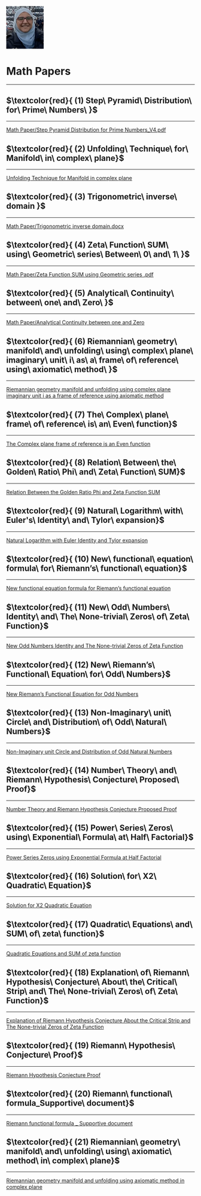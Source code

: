 <img src="Math Paper/IMG_1259.jpg" width="100" />

# Math Papers    
---

## $\textcolor{red}{ (1) Step\ Pyramid\ Distribution\ for\ Prime\ Numbers\ }$
---

[Math Paper/Step Pyramid Distribution for Prime Numbers_V4.pdf](https://github.com/shaimaasultan/MathPapers/blob/main/Math%20Paper/Step%20Pyramid%20Distribution%20for%20Prime%20Numbers_V4.pdf)

## $\textcolor{red}{ (2) Unfolding\ Technique\ for\ Manifold\ in\ complex\ plane\}$
---

[Unfolding Technique for Manifold in complex plane](https://github.com/shaimaasultan/MathPapers/blob/main/Math%20Paper/Unfolding%20Technique%20for%20Manifold%20in%20complex%20plane%20.pdf)


## $\textcolor{red}{ (3) Trigonometric\ inverse\ domain  }$
---

[Math Paper/Trigonometric inverse domain.docx](https://github.com/shaimaasultan/MathPapers/blob/main/Math%20Paper/Trigonometric%20inverse%20domain.docx)

## $\textcolor{red}{ (4) Zeta\ Function\ SUM\ using\ Geometric\ series\ Between\ 0\ and\ 1\ }$
---

[Math Paper/Zeta Function SUM using Geometric series .pdf](https://github.com/shaimaasultan/MathPapers/blob/main/Math%20Paper/Zeta%20Function%20SUM%20using%20Geometric%20series%20.pdf) 

## $\textcolor{red}{ (5) Analytical\ Continuity\ between\ one\ and\ Zero\ }$
---

[Math Paper/Analytical Continuity between one and Zero](https://github.com/shaimaasultan/MathPapers/blob/main/Math%20Paper/Analytical%20Continuity%20between%20one%20and%20Zero.pdf)


## $\textcolor{red}{ (6) Riemannian\ geometry\ manifold\ and\ unfolding\ using\ complex\ plane\ imaginary\ unit\ i\ as\ a\ frame\ of\ reference\ using\ axiomatic\ method\ }$
---

[Riemannian geometry manifold and unfolding using complex plane 
imaginary unit i as a frame of reference using axiomatic method](https://github.com/shaimaasultan/MathPapers/blob/main/Math%20Paper/Complex%20plane%20manifold%20and%20unfolding%20to%20Euclidian%20plane_Complete22.pdf)


## $\textcolor{red}{ (7) The\ Complex\ plane\ frame\ of\ reference\ is\ an\ Even\ function\}$
---

[The Complex plane frame of reference is an Even function](https://github.com/shaimaasultan/MathPapers/blob/main/Math%20Paper/EvenFunctionAndFrameOfReference2%20(1).pdf)

## $\textcolor{red}{ (8) Relation\ Between\ the\ Golden\ Ratio\ Phi\ and\ Zeta\ Function\ SUM\}$
---

[Relation Between the Golden Ratio Phi and Zeta Function SUM](https://github.com/shaimaasultan/MathPapers/blob/main/Math%20Paper/Golden%20Ratio%20Phi%20and%20Zeta%20Function%20SUM.pdf)

## $\textcolor{red}{ (9) Natural\ Logarithm\ with\ Euler's\ Identity\ and\ Tylor\ expansion\}$
---

[Natural Logarithm with Euler Identity and Tylor expansion](https://github.com/shaimaasultan/MathPapers/blob/main/Math%20Paper/Natural%20Logarithm%20with%20Euler%20Identity%20and%20Tylor%20expansion.pdf)

## $\textcolor{red}{ (10) New\ functional\ equation\ formula\ for\ Riemann’s\ functional\ equation\}$
---

[New functional equation formula for Riemann’s functional equation](https://github.com/shaimaasultan/MathPapers/blob/main/Math%20Paper/New%20Functional%20Equation%20Formula%20for%20Zeta%20Function%20.pdf)


## $\textcolor{red}{ (11) New\ Odd\ Numbers\ Identity\ and\ The\ None-trivial\ Zeros\ of\ Zeta\ Function\}$
---

[New Odd Numbers Identity and The None-trivial Zeros of Zeta Function](https://github.com/shaimaasultan/MathPapers/blob/main/Math%20Paper/New%20Odd%20Numbers%20Identity%20and%20The%20None-trivial%20Zeros%20of%20Zeta2.pdf)

## $\textcolor{red}{ (12) New\ Riemann’s\ Functional\ Equation\ for\ Odd\ Numbers\}$
---

[New Riemann’s Functional Equation for Odd Numbers](https://github.com/shaimaasultan/MathPapers/blob/main/Math%20Paper/New%20Riemanns%20Functional%20Equation%20for%20Odd%20Numbers.pdf)

## $\textcolor{red}{ (13) Non-Imaginary\ unit\ Circle\ and\ Distribution\ of\ Odd\ Natural\ Numbers\}$
---

[Non-Imaginary unit Circle and Distribution of Odd Natural Numbers](https://github.com/shaimaasultan/MathPapers/blob/main/Math%20Paper/Non-Imaginary%20unit%20Circle%20and%20Distribution%20of%20Odd%20Natural%20Numbers%20.pdf)

## $\textcolor{red}{ (14) Number\ Theory\ and\ Riemann\ Hypothesis\ Conjecture\ Proposed\ Proof\}$
---

[Number Theory and Riemann Hypothesis Conjecture Proposed Proof](https://github.com/shaimaasultan/MathPapers/blob/main/Math%20Paper/Number%20Theory%20and%20Riemann%20Hypothesis%20Conjecture%20Proposed%20Proof.pdf)

## $\textcolor{red}{ (15) Power\ Series\ Zeros\ using\ Exponential\ Formula\ at\ Half\ Factorial\}$
---

[Power Series Zeros using Exponential Formula at Half Factorial](https://github.com/shaimaasultan/MathPapers/blob/main/Math%20Paper/Power%20Series%20Zeros%20using%20Exponential%20Formula%20at%20Half%20Factorial.pdf)

## $\textcolor{red}{ (16) Solution\ for\ X2\ Quadratic\ Equation\}$
---

[Solution for X2 Quadratic Equation](https://github.com/shaimaasultan/MathPapers/blob/main/Math%20Paper/Solution%20for%20X2%20Quadratic%20Equation.pdf)

## $\textcolor{red}{ (17) Quadratic\ Equations\ and\ SUM\ of\ zeta\ function\}$
---

[Quadratic Equations and SUM of zeta function](https://github.com/shaimaasultan/MathPapers/blob/main/Math%20Paper/Quadratic%20Equations%20and%20SUM%20of%20zeta%20function.doc)


## $\textcolor{red}{ (18) Explanation\ of\ Riemann\ Hypothesis\ Conjecture\ About\ the\ Critical\ Strip\ and\ The\ None-trivial\ Zeros\ of\ Zeta\ Function\}$
---

[Explanation of Riemann Hypothesis Conjecture About the Critical 
Strip and The None-trivial Zeros of Zeta Function](https://github.com/shaimaasultan/MathPapers/blob/main/Math%20Paper/Riemann%20Hypothesis%20Conjecture%20.pdf)

## $\textcolor{red}{ (19) Riemann\ Hypothesis\ Conjecture\ Proof\}$
---

[Riemann Hypothesis Conjecture Proof](https://github.com/shaimaasultan/MathPapers/blob/main/Math%20Paper/Riemann%20Hypothesis%20Conjecture%20Proof.pdf)

## $\textcolor{red}{ (20) Riemann\ functional\ formula_Supportive\ document\}$
---

[Riemann functional formula _ Supportive document](https://github.com/shaimaasultan/MathPapers/blob/main/Math%20Paper/Riemann%20functional%20formula%20_%20Supportive%20document.docx)

## $\textcolor{red}{ (21) Riemannian\ geometry\ manifold\ and\ unfolding\ using\ axiomatic\ method\ in\ complex\ plane\}$
---

[Riemannian geometry manifold and unfolding using axiomatic method in complex plane](https://github.com/shaimaasultan/MathPapers/blob/main/Math%20Paper/Riemannian%20geometry%20manifold%20and%20unfolding%20using%20axiomatic%20method%20in%20complex%20plane.pdf)












